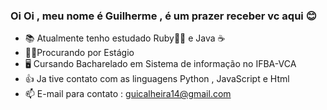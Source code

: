 ### Oi Oi , meu nome é Guilherme  , é um prazer receber vc aqui 😊


- 📚 Atualmente tenho estudado Ruby💎🔴 e Java ☕ 
- 🧑‍💼Procurando por Estágio 
- 🖥️ Cursando Bacharelado em Sistema de informação no IFBA-VCA
- 👍 Ja tive contato com as linguagens Python , JavaScript e Html
- 📫 E-mail para contato : guicalheira14@gmail.com


